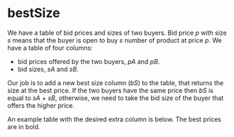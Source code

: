 # bestSize
We have a table of bid prices and sizes of two buyers. Bid price _p_ with size _s_ means that the buyer is open to buy _s_ number of product at price _p_. We have a table of four columns:

   * bid prices offered by the two buyers, _pA_ and _pB_.
   * bid sizes, _sA_ and _sB_.
   
Our job is to add a new best size column (_bS_) to the table, that returns the size at the best price. If the two buyers have the same price then _bS_ is equal to _sA + sB_, otherwise, we need to take the bid size of the buyer that offers the higher price.

An example table with the desired extra column is below. The best prices are in bold.

